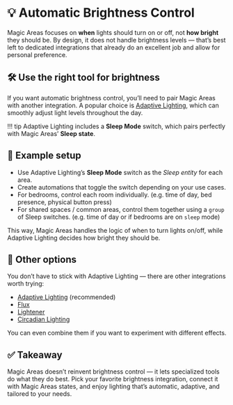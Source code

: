 # 💡 Automatic Brightness Control

Magic Areas focuses on **when** lights should turn on or off, not **how bright** they should be.
By design, it does not handle brightness levels — that’s best left to dedicated integrations that already do an excellent job and allow for personal preference.

## 🛠 Use the right tool for brightness

If you want automatic brightness control, you’ll need to pair Magic Areas with another integration. A popular choice is [Adaptive Lighting](https://github.com/basnijholt/adaptive-lighting), which can smoothly adjust light levels throughout the day.

!!! tip
    Adaptive Lighting includes a **Sleep Mode** switch, which pairs perfectly with Magic Areas’ **Sleep state**.

## 🌙 Example setup

- Use Adaptive Lighting’s **Sleep Mode** switch as the *Sleep entity* for each area.
- Create automations that toggle the switch depending on your use cases.
- For bedrooms, control each room individually. (e.g. time of day, bed presence, physical button press)
- For shared spaces / common areas, control them together using a `group` of Sleep switches. (e.g. time of day or if bedrooms are on `sleep` mode)

This way, Magic Areas handles the logic of when to turn lights on/off, while Adaptive Lighting decides how bright they should be.

## 🔎 Other options

You don’t have to stick with Adaptive Lighting — there are other integrations worth trying:

- [Adaptive Lighting](https://github.com/basnijholt/adaptive-lighting) (recommended)
- [Flux](https://www.home-assistant.io/integrations/flux/)
- [Lightener](https://github.com/fredck/lightener)
- [Circadian Lighting](https://github.com/claytonjn/hass-circadian_lighting)

You can even combine them if you want to experiment with different effects.

## ✅ Takeaway

Magic Areas doesn’t reinvent brightness control — it lets specialized tools do what they do best.
Pick your favorite brightness integration, connect it with Magic Areas states, and enjoy lighting that’s automatic, adaptive, and tailored to your needs.
